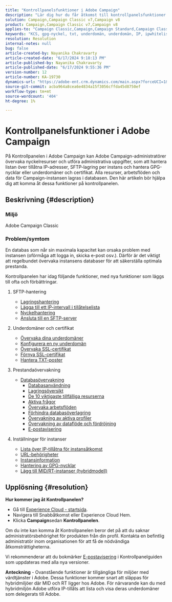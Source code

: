 ```yaml
---
title: "Kontrollpanelsfunktioner i Adobe Campaign"
description: "Lär dig hur du får åtkomst till kontrollpanelsfunktioner i Adobe Campaign."
solution: Campaign,Campaign Classic v7,Campaign v8
product: Campaign,Campaign Classic v7,Campaign v8
applies-to: "Campaign Classic,Campaign,Campaign Standard,Campaign Classic v7,Campaign v8"
keywords: "KCS, gpg-nyckel, txt, underdomän, underdomän, IP, ipwhitelisting, ipallowlisting, ip allow listing, arbetsflöde för databaser, delegering, cname, csr, ssl, sftp, txt, url, permission, monitoring, through"
resolution: Resolution
internal-notes: null
bug: false
article-created-by: Nayanika Chakravarty
article-created-date: "6/17/2024 9:18:13 PM"
article-published-by: Nayanika Chakravarty
article-published-date: "6/17/2024 9:55:36 PM"
version-number: 12
article-number: KA-19730
dynamics-url: "https://adobe-ent.crm.dynamics.com/main.aspx?forceUCI=1&pagetype=entityrecord&etn=knowledgearticle&id=11105218-ef2c-ef11-840b-0022480a40c2"
source-git-commit: acba964a8cea6e4834a15f3056cffda45d8750ef
workflow-type: tm+mt
source-wordcount: '404'
ht-degree: 1%

---
```


# Kontrollpanelsfunktioner i Adobe Campaign


På Kontrollpanelen i Adobe Campaign kan Adobe Campaign-administratörer övervaka nyckelresurser och utföra administrativa uppgifter, som att hantera listan över tillåtna IP-adresser, SFTP-lagring per instans och hantera GPG-nycklar eller underdomäner och certifikat. Alla resurser, arbetsflöden och data för Campaign-instansen lagras i databasen. Den här artikeln bör hjälpa dig att komma åt dessa funktioner på kontrollpanelen.

## Beskrivning {#description}


### <b>Miljö</b>

Adobe Campaign Classic

### <b>Problem/symtom</b>

En databas som når sin maximala kapacitet kan orsaka problem med instansen (oförmåga att logga in, skicka e-post osv.). Därför är det viktigt att regelbundet övervaka instansens databaser för att säkerställa optimala prestanda.

Kontrollpanelen har idag följande funktioner, med nya funktioner som läggs till ofta och förbättringar.

1. SFTP-hantering
   - [Lagringshantering](https://experienceleague.adobe.com/docs/control-panel/using/sftp-management/sftp-storage-management.html?lang=en)
   - [Lägga till ett IP-intervall i tillåtelselista](https://experienceleague.adobe.com/docs/control-panel/using/sftp-management/ip-range-allow-listing.html?lang=en)
   - [Nyckelhantering](https://experienceleague.adobe.com/docs/control-panel/using/sftp-management/key-management.html?lang=en)
   - [Ansluta till en SFTP-server](https://experienceleague.adobe.com/docs/control-panel/using/sftp-management/logging-into-sftp-server.html?lang=en)
2. Underdomäner och certifikat
   - [Övervaka dina underdomäner](https://experienceleague.adobe.com/docs/control-panel/using/subdomains-and-certificates/monitoring-subdomains.html?lang=en)
   - [Konfigurera en ny underdomän](https://experienceleague.adobe.com/docs/control-panel/using/subdomains-and-certificates/setting-up-new-subdomain.html?lang=en)
   - [Övervaka SSL-certifikat](https://experienceleague.adobe.com/docs/control-panel/using/subdomains-and-certificates/monitoring-ssl-certificates.html?lang=en)
   - [Förnya SSL-certifikat](https://experienceleague.adobe.com/docs/control-panel/using/subdomains-and-certificates/renewing-subdomain-certificate.html?lang=en)
   - [Hantera TXT-poster](https://experienceleague.adobe.com/docs/control-panel/using/subdomains-and-certificates/managing-txt-records.html?lang=en)
3. Prestandaövervakning
   - [Databasövervakning](https://experienceleague.adobe.com/docs/control-panel/using/performance-monitoring/database-monitoring/database-monitoring.html?lang=en)
      - [Databasanvändning](https://experienceleague.adobe.com/docs/control-panel/using/performance-monitoring/database-monitoring/database-utilization.html?lang=en)
      - [Lagringsöversikt](https://experienceleague.adobe.com/docs/control-panel/using/performance-monitoring/database-monitoring/database-storage-overview.html?lang=en)
      - [De 10 viktigaste tillfälliga resurserna](https://experienceleague.adobe.com/docs/control-panel/using/performance-monitoring/database-monitoring/database-top-ten-resources.html?lang=en)
      - [Aktiva frågor](https://experienceleague.adobe.com/docs/control-panel/using/performance-monitoring/database-monitoring/database-active-queries.html?lang=en)
      - [Övervaka arbetsflöden](https://experienceleague.adobe.com/docs/control-panel/using/performance-monitoring/database-monitoring/workflow-monitoring.html?lang=en)
      - [Förhindra databasöverlagring](https://experienceleague.adobe.com/docs/control-panel/using/performance-monitoring/database-monitoring/database-preventing-overload.html?lang=en)
      - [Övervakning av aktiva profiler](https://experienceleague.adobe.com/docs/control-panel/using/performance-monitoring/active-profiles-monitoring.html?lang=en)
      - [Övervakning av dataflöde och fördröjning](https://experienceleague.adobe.com/docs/control-panel/using/performance-monitoring/thoughputs-latencies.html?lang=en)
      - [E-postavisering](https://experienceleague.adobe.com/docs/control-panel/using/alerts-events/email-alerting.html?lang=en)
4. Inställningar för instanser

   - [Lista över IP-tillåtna för instansåtkomst](https://experienceleague.adobe.com/docs/control-panel/using/instances-settings/ip-allow-listing-instance-access.html?lang=en)
   - [URL-behörigheter](https://experienceleague.adobe.com/docs/control-panel/using/instances-settings/url-permissions.html?lang=en)
   - [Instansinformation](https://experienceleague.adobe.com/docs/control-panel/using/instances-settings/instance-details.html?lang=en)
   - [Hantering av GPG-nycklar](https://experienceleague.adobe.com/docs/control-panel/using/instances-settings/gpg-keys-management.html?lang=en)
   - [Lägg till MID/RT-instanser (hybridmodell)](https://experienceleague.adobe.com/docs/control-panel/using/instances-settings/external-accounts.html?lang=en)



## Upplösning {#resolution}


<b>Hur kommer jag åt Kontrollpanelen? </b>

- Gå till [Experience Cloud - startsida](https://experiencecloud.adobe.com).
- Navigera till Snabbåtkomst eller Experience Cloud Hem.
- Klicka <b>Campaign</b>sedan <b>Kontrollpanelen</b>.


Om du inte kan komma åt Kontrollpanelen beror det på att du saknar administratörsbehörighet för produkten från din profil. Kontakta en befintlig administratör inom organisationen för att få de nödvändiga åtkomsträttigheterna.

Vi rekommenderar att du bokmärker [E-postavisering](https://experienceleague.adobe.com/docs/control-panel/using/alerts-events/email-alerting.html) i Kontrollpanelguiden som uppdateras med alla nya versioner.

<b>Anteckning</b> - Ovanstående funktioner är tillgängliga för miljöer med värdtjänster i Adobe. Dessa funktioner kommer snart att släppas för hybridmiljöer där MID och RT ligger hos Adobe. För närvarande kan du med hybridmiljön Adobe utföra IP-tillåts att lista och visa deras underdomäner som delegerats till Adobe.
